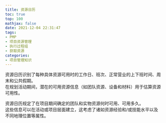 ```yaml
---
title: 资源日历
toc: true
top: 100
mathjax: false
date: 2021-12-04 22:31:47
tags:
- PMP
- 项目资源管理
- 执行过程组
- 获取资源
categories:
- 项目管理知识
---
```

资源日历识别了每种具体资源可用时的工作日、班次、正常营业的上下班时间、周末和公共假期。  
在规划活动期间，潜在的可用资源信息（如团队资源、设备和材料）用于估算资源可用性。

资源日历规定了在项目期间确定的团队和实物资源何时可用、可用多久。  
这些信息可以在活动或项目层面建立，这考虑了诸如资源经验和/或技能水平以及不同地理位置等属性。
